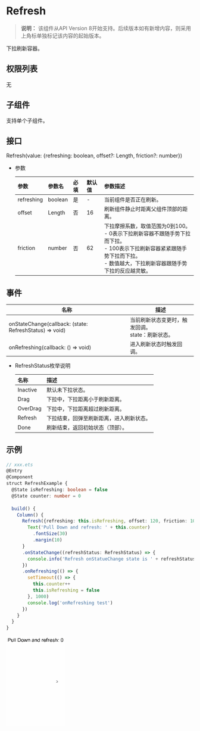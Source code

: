 # Refresh

>  **说明：**
> 该组件从API Version 8开始支持。后续版本如有新增内容，则采用上角标单独标记该内容的起始版本。

下拉刷新容器。

## 权限列表

无

## 子组件

支持单个子组件。

## 接口

Refresh\(value: \{refreshing: boolean, offset?: Length, friction?: number\}\)

- 参数

  | 参数 | 参数名 | 必填 | 默认值 | 参数描述 |
  | -------- | -------- | -------- | -------- | -------- |
  | refreshing | boolean | 是 | - | 当前组件是否正在刷新。 |
  | offset | Length | 否 | 16 | 刷新组件静止时距离父组件顶部的距离。|
  | friction | number | 否 | 62 | 下拉摩擦系数，取值范围为0到100。<br/>-&nbsp;0表示下拉刷新容器不跟随手势下拉而下拉。<br/>-&nbsp;100表示下拉刷新容器紧紧跟随手势下拉而下拉。<br/>-&nbsp;数值越大，下拉刷新容器跟随手势下拉的反应越灵敏。 |



## 事件


| 名称 | 描述 |
| -------- | -------- |
| onStateChange(callback: (state: RefreshStatus) => void)| 当前刷新状态变更时，触发回调。<br/>state：刷新状态。 |
| onRefreshing(callback: () => void)| 进入刷新状态时触发回调。 |

- RefreshStatus枚举说明

  | 名称 | 描述 |
  | -------- | -------- |
  | Inactive | 默认未下拉状态。 |
  | Drag | 下拉中，下拉距离小于刷新距离。 |
  | OverDrag | 下拉中，下拉距离超过刷新距离。 |
  | Refresh | 下拉结束，回弹至刷新距离，进入刷新状态。 |
  | Done | 刷新结束，返回初始状态（顶部）。 |


## 示例

```ts
// xxx.ets
@Entry
@Component
struct RefreshExample {
  @State isRefreshing: boolean = false
  @State counter: number = 0

  build() {
    Column() {
      Refresh({refreshing: this.isRefreshing, offset: 120, friction: 100}) {
        Text('Pull Down and refresh: ' + this.counter)
          .fontSize(30)
          .margin(10)
      }
      .onStateChange((refreshStatus: RefreshStatus) => {
        console.info('Refresh onStatueChange state is ' + refreshStatus)
      })
      .onRefreshing(() => {
        setTimeout(() => {
          this.counter++
          this.isRefreshing = false
        }, 1000)
        console.log('onRefreshing test')
      })
    }
  }
}
```

![](figures/refresh.gif)
